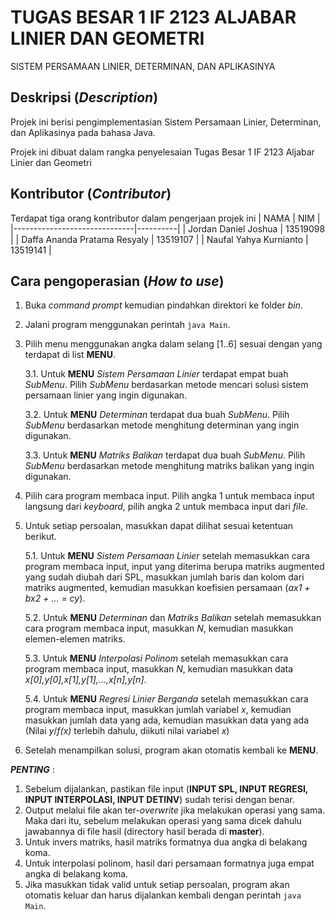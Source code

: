 # TUGAS BESAR 1 IF 2123 ALJABAR LINIER DAN GEOMETRI
SISTEM PERSAMAAN LINIER, DETERMINAN, DAN APLIKASINYA
## Deskripsi (*Description*)
Projek ini berisi pengimplementasian Sistem Persamaan Linier, Determinan, dan Aplikasinya pada bahasa Java.

Projek ini dibuat dalam rangka penyelesaian Tugas Besar 1 IF 2123 Aljabar Linier dan Geometri
## Kontributor (*Contributor*)
Terdapat tiga orang kontributor dalam pengerjaan projek ini
|             NAMA             |    NIM   |
|------------------------------|----------|
|     Jordan Daniel Joshua     | 13519098 |
| Daffa Ananda Pratama Resyaly | 13519107 |
|    Naufal Yahya Kurnianto    | 13519141 |
## Cara pengoperasian (*How to use*)
1. Buka *command prompt* kemudian pindahkan direktori ke folder *bin*.
2. Jalani program menggunakan perintah `java Main`.
3. Pilih menu menggunakan angka dalam selang [1..6] sesuai dengan yang terdapat di list **MENU**.

	3.1. Untuk **MENU** *Sistem Persamaan Linier* terdapat empat buah *SubMenu*. Pilih *SubMenu* berdasarkan metode mencari solusi sistem persamaan linier yang ingin digunakan.
	
	3.2. Untuk **MENU** *Determinan* terdapat dua buah *SubMenu*. Pilih *SubMenu* berdasarkan metode menghitung determinan yang ingin digunakan.
	
	3.3. Untuk **MENU** *Matriks Balikan* terdapat dua buah *SubMenu*. Pilih *SubMenu* berdasarkan metode menghitung matriks balikan yang ingin digunakan.
4. Pilih cara program membaca input. Pilih angka 1 untuk membaca input langsung dari *keyboard*, pilih angka 2 untuk membaca input dari *file*.
5. Untuk setiap persoalan, masukkan dapat dilihat sesuai ketentuan berikut.

	5.1. Untuk **MENU** *Sistem Persamaan Linier* setelah memasukkan cara program membaca input, input yang diterima berupa matriks augmented yang sudah diubah dari SPL, masukkan jumlah baris dan kolom dari matriks augmented, kemudian masukkan koefisien persamaan (*ax1 + bx2 + ... = cy*).
	
	5.2. Untuk **MENU** *Determinan* dan *Matriks Balikan* setelah memasukkan cara program membaca input, masukkan *N*, kemudian masukkan elemen-elemen matriks.
	
	5.3. Untuk **MENU** *Interpolasi Polinom* setelah memasukkan cara program membaca input, masukkan *N*, kemudian masukkan data *x[0],y[0],x[1],y[1],...,x[n],y[n]*.
	
	5.4. Untuk **MENU** *Regresi Linier Berganda* setelah memasukkan cara program membaca input, masukkan jumlah variabel *x*, kemudian masukkan jumlah data yang ada, kemudian masukkan data yang ada (Nilai *y*/*f(x)* terlebih dahulu, diikuti nilai variabel *x*)
 6. Setelah menampilkan solusi, program akan otomatis kembali ke **MENU**.

***PENTING*** :
1. Sebelum dijalankan, pastikan file input (**INPUT SPL, INPUT REGRESI, INPUT INTERPOLASI, INPUT DETINV**) sudah terisi dengan benar.
2. Output melalui file akan ter-*overwrite* jika melakukan operasi yang sama. Maka dari itu, sebelum melakukan operasi yang sama dicek dahulu jawabannya di file hasil (directory hasil berada di **master**).
3. Untuk invers matriks, hasil matriks formatnya dua angka di belakang koma.
4. Untuk interpolasi polinom, hasil dari persamaan formatnya juga empat angka di belakang koma.
5. Jika masukkan tidak valid untuk setiap persoalan, program akan otomatis keluar dan harus dijalankan kembali dengan perintah `java Main`.
